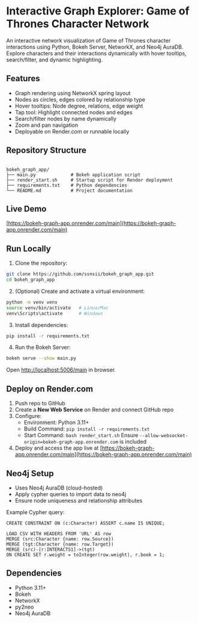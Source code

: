 # Interactive Graph Explorer: Game of Thrones Character Network

An interactive network visualization of Game of Thrones character interactions using Python, Bokeh Server, NetworkX, and Neo4j AuraDB. Explore characters and their interactions dynamically with hover tooltips, search/filter, and dynamic highlighting.

## Features

- Graph rendering using NetworkX spring layout  
- Nodes as circles, edges colored by relationship type  
- Hover tooltips: Node degree, relations, edge weight  
- Tap tool: Highlight connected nodes and edges  
- Search/filter nodes by name dynamically  
- Zoom and pan navigation  
- Deployable on Render.com or runnable locally  

## Repository Structure

```

bokeh_graph_app/
├── main.py             # Bokeh application script
├── render_start.sh     # Startup script for Render deployment
├── requirements.txt    # Python dependencies
└── README.md           # Project documentation

```

## Live Demo

[https://bokeh-graph-app.onrender.com/main](https://bokeh-graph-app.onrender.com/main)

## Run Locally

1. Clone the repository:

```bash
git clone https://github.com/ssnsii/bokeh_graph_app.git
cd bokeh_graph_app
````

2. (Optional) Create and activate a virtual environment:

```bash
python -m venv venv
source venv/bin/activate   # Linux/Mac
venv\Scripts\activate      # Windows
```

3. Install dependencies:

```bash
pip install -r requirements.txt
```

4. Run the Bokeh Server:

```bash
bokeh serve --show main.py
```

Open [http://localhost:5006/main](http://localhost:5006/main) in browser.


## Deploy on Render.com

1. Push repo to GitHub
2. Create a **New Web Service** on Render and connect GitHub repo
3. Configure:
   * Environment: Python 3.11+
   * Build Command: `pip install -r requirements.txt`
   * Start Command: `bash render_start.sh`
     Ensure `--allow-websocket-origin=bokeh-graph-app.onrender.com` is included
4. Deploy and access the app live at [https://bokeh-graph-app.onrender.com/main](https://bokeh-graph-app.onrender.com/main)

## Neo4j Setup

* Uses Neo4j AuraDB (cloud-hosted)
* Apply cypher queries to import data to neo4j 
* Ensure node uniqueness and relationship attributes

Example Cypher query:

```cypher
CREATE CONSTRAINT ON (c:Character) ASSERT c.name IS UNIQUE;

LOAD CSV WITH HEADERS FROM 'URL' AS row
MERGE (src:Character {name: row.Source})
MERGE (tgt:Character {name: row.Target})
MERGE (src)-[r:INTERACTS1]->(tgt)
ON CREATE SET r.weight = toInteger(row.weight), r.book = 1;
```

## Dependencies

* Python 3.11+
* Bokeh
* NetworkX
* py2neo
* Neo4j AuraDB

